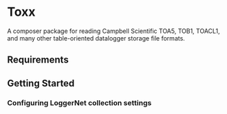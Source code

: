 # Toxx
A composer package for reading Campbell Scientific TOA5, TOB1, TOACL1, and many other table-oriented datalogger storage file formats.

## Requirements

## Getting Started

### Configuring LoggerNet collection settings
